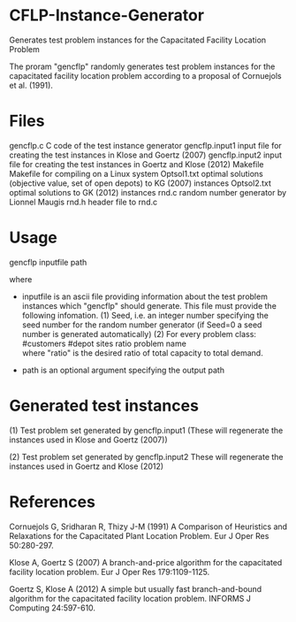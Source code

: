 # CFLP-Instance-Generator
Generates test problem instances for the Capacitated Facility Location Problem

The proram "gencflp" randomly generates test problem instances for the capacitated facility location problem according
to a proposal of Cornuejols et al. (1991).

# Files
gencflp.c        C code of the test instance generator
gencflp.input1   input file for creating the test instances in Klose and Goertz (2007)
gencflp.input2   input file for creating the test instances in Goertz and Klose (2012)
Makefile         Makefile for compiling on a Linux system
Optsol1.txt      optimal solutions (objective value, set of open depots) to KG (2007) instances
Optsol2.txt      optimal solutions to GK (2012) instances
rnd.c            random number generator by Lionnel Maugis
rnd.h            header file to rnd.c

# Usage
gencflp inputfile path
         
where
- inputfile is an ascii file providing information about the test problem instances which "gencflp" should generate.
  This file must provide the following infomation.
  (1) Seed, i.e. an integer number specifying the seed number for the random number generator (if Seed=0 a seed number
      is generated automatically)
  (2) For every problem class:
        #customers  #depot sites  ratio  problem name             
      where "ratio" is the desired ratio of total capacity to total demand.
  
- path is an optional argument specifying the output path          
          
# Generated test instances
(1) Test problem set generated by gencflp.input1 
    (These will regenerate the instances  used in Klose and Goertz (2007))

(2) Test problem set generated by gencflp.input2
    These will regenerate the instances used in Goertz and Klose (2012)
    
# References
Cornuejols G, Sridharan R, Thizy J-M (1991) A Comparison of Heuristics and Relaxations for the Capacitated Plant Location Problem. Eur J Oper Res 50:280-297.

Klose A, Goertz S (2007) A branch-and-price algorithm for the capacitated facility location problem. Eur J Oper Res 179:1109-1125.

Goertz S, Klose A (2012) A simple but usually fast branch-and-bound algorithm for the capacitated facility location problem. INFORMS J Computing 24:597-610.
	
  
